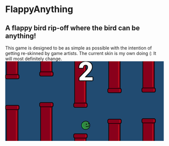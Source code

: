 # FlappyAnything
## A flappy bird rip-off where the bird can be anything! 
This game is designed to be as simple as possible with the intention of getting re-skinned by game artists. 
The current skin is my own doing (: It will most definitely change.
![Hero Image](Images/HeroImage3.png)
